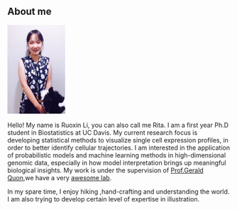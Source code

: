 
<h2> About me </h2>

<img src="RuoxinLiProfile.jpg" width = "130px" height = "200px"/>
   
<p> Hello! My name is Ruoxin Li, you can also call me Rita. I am a first year Ph.D student in Biostatistics at UC Davis. My current research focus is developing statistical methods to visualize single cell expression profiles, in order to better identify cellular trajectories. I am interested in the application of probabilistic models and machine learning methods in high-dimensional genomic data, especially in how model interpretation brings up meaningful biological insights. My work is under the supervision of <a href = "http://qlab.faculty.ucdavis.edu/"> Prof.Gerald Quon</a>,we have a very <a href="lab/index.html">awesome lab</a>.</p>

<p>In my spare time, I enjoy hiking ,hand-crafting and understanding the world. I am also trying to develop certain level of expertise in illustration.</p>
